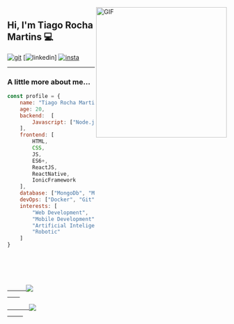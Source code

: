 <img align="right" alt="GIF" src="https://media.giphy.com/media/836HiJc7pgzy8iNXCn/giphy.gif"  width="300" />

## Hi, I'm Tiago Rocha Martins 💻

[![git](https://img.shields.io/badge/-Github-000?style=for-the-badge&logo=Github)](https://github.com/TiagoTR)
[![linkedin](https://img.shields.io/badge/-LinkedIn-blue?style=for-the-badge&logo=Linkedin)]
[![insta](https://img.shields.io/badge/-Instagram-E4405F?style=for-the-badge&logo=instagram&logoColor=white)](https://www.instagram.com/rocha_tiago_/)

---

###  A little more about me...  


```javascript
const profile = {
    name: "Tiago Rocha Martins", 
    age: 20,
    backend:  [
        Javascript: ["Node.js"],
    ],
    frontend: [ 
        HTML,
        CSS,
        JS,
        ES6+,
        ReactJS,
        ReactNative,
        IonicFramework
    ],
    database: ["MongoDb", "MySql", "SQLite"],
    devOps: ["Docker", "Git", "Github", "Gitlab"],
    interests: [
        "Web Development",
        "Mobile Development",
        "Artificial Inteligence",
        "Robotic"
    ]
}
```

<code>


  <div>
    <a href="https://github.com/TiagoTR">
      <img align="center" src="https://github-readme-stats.anuraghazra1.vercel.app/api?username=TiagoRocha/TR&show_icons=true&include_all_commits=true&theme=vue-dark"/>
    </a>
    <a href="https://github.com/TiagoTR">
       <img align="center" src="https://github-readme-stats.anuraghazra1.vercel.app/api/top-langs/?username=TiagoRocha/TR=compact&langs_count=8&theme=vue-dark"/>
     </a>
  </div>
  <div>
     
  </div>
</code>
